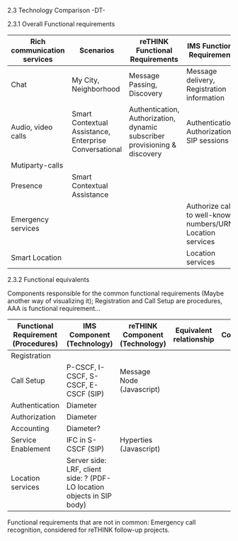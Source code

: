 2.3	Technology Comparison -DT-

2.3.1	Overall Functional requirements

Rich communication services | Scenarios | reTHINK Functional Requirements | IMS Functional Requirements	
----------------------------|-----------|---------------------------------|-----------------------------
Chat|	My City, Neighborhood	| Message Passing, Discovery|	Message delivery, Registration information	
Audio, video calls |	Smart Contextual Assistance, Enterprise Conversational | Authentication, Authorization, dynamic subscriber provisioning & discovery | Authentication, Authorization, SIP sessions	
Mutiparty-calls	| |
Presence | Smart Contextual Assistance	| |
Emergency services | | |	Authorize calls to well-known numbers/URNs, Location services	
Smart Location	| |	|	Location services	

2.3.2	Functional equivalents

Components responsible for the common functional requirements (Maybe another way of visualizing it); Registration and Call Setup are procedures, AAA is functional requirement…

Functional Requirement (Procedures) |	IMS Component (Technology) | reTHINK Component (Technology) |	Equivalent relationship |	Comments
------------------------------------|------------------------------|--------------------------------|-----------------------|-----------
Registration | 						
Call Setup   |	P-CSCF, I-CSCF, S-CSCF, E-CSCF	(SIP) |	Message Node	(Javascript) | |
Authentication |	Diameter			|	| |
Authorization	|	Diameter			|	|	|
Accounting	|	Diameter?			|	|	|
Service Enablement |	IFC in S-CSCF	(SIP)|	Hyperties	(Javascript) ||
Location services  |	Server side: LRF, client side: ? (PDF-LO location objects in SIP body) | |				|

Functional requirements that are not in common: Emergency call recognition, considered for reTHINK follow-up projects.
